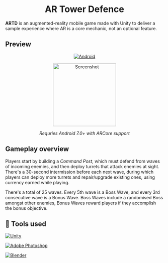 <h1 id="title" align="center">AR Tower Defence</h1>

<p align="left"><b>ARTD</b> is an augmented-reality mobile game made with Unity to deliver a sample experience where AR is a core mechanic, not an optional feature.</p>

## Preview
<p align="center">
  <a href="https://github.com/crystalcheong/ARTD/releases/download/v1.1/ARTD.apk"><img alt="Android" src="https://img.shields.io/badge/Android-3DDC84?style=for-the-badge&logo=android&logoColor=white" /></a>
</p> 
<p align="center">
  <img src="https://user-images.githubusercontent.com/65748007/200744450-1a2a026c-b62b-41e9-b46a-3fd9d5051a84.png" alt="Screenshot" height="200" width="auto"/>
</p>
<p align="center"><em>Requries Android 7.0+ with ARCore support</em></p>

## Gameplay overview
Players start by building a *Command Post*, which must defend from waves of incoming enemies, and then deploy turrets that attack enemies at sight. There's a 30-second intermission before each next wave, during which players can deploy more turrets and repair/upgrade existing ones, using currency earned while playing.

There's a total of 25 waves. Every 5th wave is a Boss Wave, and every 3rd consecutive wave is a Bonus Wave. Boss Waves include a randomised Boss amongst other enemies, Bonus Waves reward players if they accomplish the bonus objective.

## :wrench: Tools used

<p><a href="https://unity.com/"><img alt="Unity" src="https://img.shields.io/badge/unity%20-%23000000.svg?&style=for-the-badge&logo=unity&logoColor=white"/></a></p>
<p><a href="https://www.adobe.com/products/photoshop.html"><img alt="Adobe Photoshop" src="https://img.shields.io/badge/adobe%20photoshop%20-%2331A8FF.svg?&style=for-the-badge&logo=adobe%20photoshop&logoColor=white"/></a></p>
<p><a href="https://www.blender.org/"><img alt="Blender" src="https://img.shields.io/badge/blender%20-%23F5792A.svg?&style=for-the-badge&logo=blender&logoColor=white"/></a></p>
